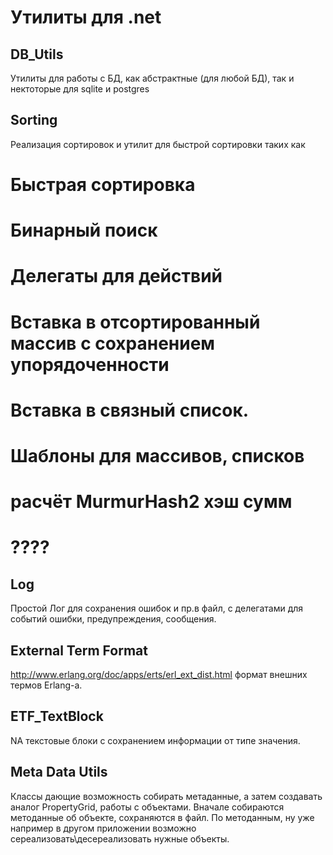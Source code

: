 # Утилиты для .net #
## DB\_Utils ##
Утилиты для работы с БД, как абстрактные (для любой БД), так и нектоторые для sqlite и postgres

## Sorting ##
Реализация сортировок и утилит для быстрой сортировки таких как
# Быстрая сортировка
# Бинарный поиск
# Делегаты для действий
# Вставка в отсортированный массив с сохранением упорядоченности
# Вставка в связный список.
# Шаблоны для массивов, списков
# расчёт MurmurHash2 хэш сумм
# ????

## Log ##
Простой Лог для сохранения ошибок и пр.в файл, с делегатами для событий ошибки, предупреждения, сообщения.

## External Term Format ##
http://www.erlang.org/doc/apps/erts/erl_ext_dist.html
формат внешних термов Erlang-а.

## ETF\_TextBlock ##
NA текстовые блоки с сохранением информации от типе значения.

## Meta Data Utils ##
Классы дающие возможность собирать метаданные, а затем создавать аналог PropertyGrid, работы с объектами. Вначале собираются методанные об объекте, сохраняются в файл. По методанным, ну уже например в другом приложении возможно сереализовать\десереализовать нужные объекты.
